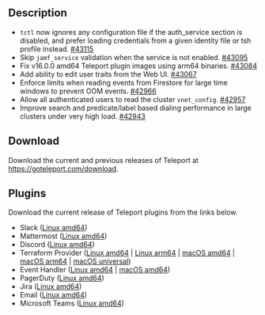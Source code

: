 ## Description

* `tctl` now ignores any configuration file if the auth_service section is disabled, and prefer loading credentials from a given identity file or tsh profile instead. [#43115](https://github.com/gravitational/teleport/pull/43115)
* Skip `jamf_service` validation when the service is not enabled. [#43095](https://github.com/gravitational/teleport/pull/43095)
* Fix v16.0.0 amd64 Teleport plugin images using arm64 binaries. [#43084](https://github.com/gravitational/teleport/pull/43084)
* Add ability to edit user traits from the Web UI. [#43067](https://github.com/gravitational/teleport/pull/43067)
* Enforce limits when reading events from Firestore for large time windows to prevent OOM events. [#42966](https://github.com/gravitational/teleport/pull/42966)
* Allow all authenticated users to read the cluster `vnet_config`. [#42957](https://github.com/gravitational/teleport/pull/42957)
* Improve search and predicate/label based dialing performance in large clusters under very high load. [#42943](https://github.com/gravitational/teleport/pull/42943)

## Download

Download the current and previous releases of Teleport at https://goteleport.com/download.

## Plugins

Download the current release of Teleport plugins from the links below.
* Slack ([Linux amd64](https://cdn.teleport.dev/teleport-access-slack-v16.0.1-linux-amd64-bin.tar.gz))
* Mattermost ([Linux amd64](https://cdn.teleport.dev/teleport-access-mattermost-v16.0.1-linux-amd64-bin.tar.gz))
* Discord ([Linux amd64](https://cdn.teleport.dev/teleport-access-discord-v16.0.1-linux-amd64-bin.tar.gz))
* Terraform Provider ([Linux amd64](https://cdn.teleport.dev/terraform-provider-teleport-v16.0.1-linux-amd64-bin.tar.gz) | [Linux arm64](https://cdn.teleport.dev/terraform-provider-teleport-v16.0.1-linux-arm64-bin.tar.gz) | [macOS amd64](https://cdn.teleport.dev/terraform-provider-teleport-v16.0.1-darwin-amd64-bin.tar.gz) | [macOS arm64](https://cdn.teleport.dev/terraform-provider-teleport-v16.0.1-darwin-arm64-bin.tar.gz) | [macOS universal](https://cdn.teleport.dev/terraform-provider-teleport-v16.0.1-darwin-universal-bin.tar.gz))
* Event Handler ([Linux amd64](https://cdn.teleport.dev/teleport-event-handler-v16.0.1-linux-amd64-bin.tar.gz) | [macOS amd64](https://cdn.teleport.dev/teleport-event-handler-v16.0.1-darwin-amd64-bin.tar.gz))
* PagerDuty ([Linux amd64](https://cdn.teleport.dev/teleport-access-pagerduty-v16.0.1-linux-amd64-bin.tar.gz))
* Jira ([Linux amd64](https://cdn.teleport.dev/teleport-access-jira-v16.0.1-linux-amd64-bin.tar.gz))
* Email ([Linux amd64](https://cdn.teleport.dev/teleport-access-email-v16.0.1-linux-amd64-bin.tar.gz))
* Microsoft Teams ([Linux amd64](https://cdn.teleport.dev/teleport-access-msteams-v16.0.1-linux-amd64-bin.tar.gz))
